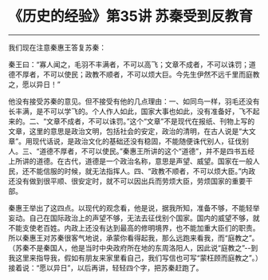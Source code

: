 # 《历史的经验》第35讲 苏秦受到反教育

------

我们现在注意秦惠王答复苏秦：

秦王曰：“寡人闻之，毛羽不丰满者，不可以高飞；文章不成者，不可以诛罚；道德不厚者，不可以使民；政教不顺者，不可以烦大巨。今先生伊然不远千里而庭教之，愿以异日！”

他没有接受苏秦的意见。但不接受有他的几点理由：一、如同鸟一样，羽毛还没有长丰满，是不可以学飞的。个人作人如此，国家大事也如此，没有准备好，飞不起来的。二、“文章不成者，不可以诛罚。”这个“文章”不是现代在报纸、刊物上写的文章，这里的意思是政治文明，包括社会的安定，政治的清明，在古人说是“大文章”。用现代话说，是政治文化的基础还没有稳固，不能随便诛代别人，征伐别人。三、“道德不厚者，不可以使民。”秦惠王所讲的这个“道德”，并不是四书五经上所讲的道德。在古代，道德是一个政治名称，意思是声望、威望。国家在一般人民，还不能信服的时候，就无法指挥人。四、“政教不顺者，不可以烦大臣。”内政还没有做到很平顺、很安定时，就不可以因出兵而劳烦大臣，劳烦国家的重要干部。

秦惠王举出了这四点。以现代的观念看，他是说，据我所知，准备不够，不能轻举妄动。自己在国际政治上的声望不够，无法去征伐别个国家。国内的威望不够，就不能支使老百姓。内政上还没有达到最高的修明境界，也不能加重大臣们的职责。所以秦惠王对苏秦很客气地说，承蒙你看得起我，那么远跑来看我，而“庭教之”。（苏秦不是秦国人，他是当时中央政府所在地的东周洛阳人，因此说“庭教之”--到我这里来指导我，假如有朋友来家里看自己，我们写信也可写“蒙枉顾而庭教之”。）接着说：“愿以异日”，以后再讲，轻轻四个字，把苏秦赶跑了。